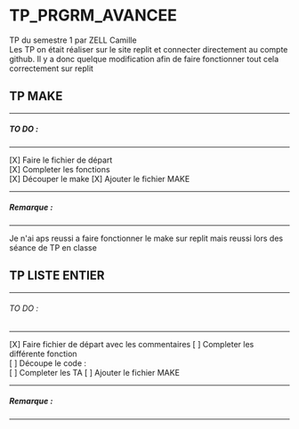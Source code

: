 # TP_PRGRM_AVANCEE
TP du semestre 1 par ZELL Camille  
Les TP on était réaliser sur le site replit et connecter directement au compte github. Il y a donc quelque modification afin de faire fonctionner tout cela correctement sur replit

## TP MAKE
______________________
##### TO DO :  
______________________
[X] Faire le fichier de départ  
[X] Completer les fonctions  
[X] Découper le make
[X] Ajouter le fichier MAKE
______________________
##### Remarque :
______________________
Je n'ai aps reussi a faire fonctionner le make sur replit mais reussi lors des séance de TP en classe

## TP LISTE ENTIER
______________________
###### TO DO  :
______________________
[X] Faire fichier de départ avec les commentaires
[ ] Completer les différente fonction  
[ ] Découpe le code :  
[ ] Completer les TA
[ ] Ajouter le fichier MAKE
______________________
##### Remarque :
______________________